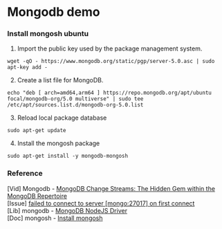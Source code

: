 # Mongodb demo

### Install mongosh ubuntu

1. Import the public key used by the package management system.

```shell
wget -qO - https://www.mongodb.org/static/pgp/server-5.0.asc | sudo apt-key add -
```

2. Create a list file for MongoDB.

```shell
echo "deb [ arch=amd64,arm64 ] https://repo.mongodb.org/apt/ubuntu focal/mongodb-org/5.0 multiverse" | sudo tee /etc/apt/sources.list.d/mongodb-org-5.0.list
```

3. Reload local package database

```shell
sudo apt-get update
```

4. Install the mongosh package

```shell
sudo apt-get install -y mongodb-mongosh
```

### Reference
[Vid] Mongodb - [MongoDB Change Streams: The Hidden Gem within the MongoDB Repertoire](https://www.youtube.com/watch?v=hPMLuHH4ZAc&ab_channel=MongoDB) \
[Issue] [failed to connect to server [mongo:27017] on first connect](https://github.com/mongo-express/mongo-express-docker/issues/35) \
[Lib] mongodb - [MongoDB NodeJS Driver](https://www.npmjs.com/package/mongodb) \
[Doc] mongosh - [Install mongosh](https://www.mongodb.com/docs/mongodb-shell/install/)